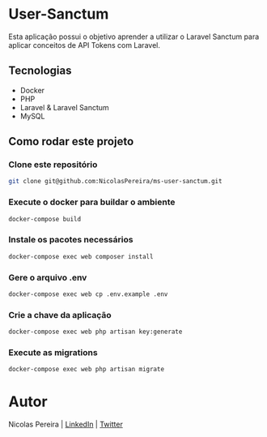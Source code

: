 # User-Sanctum

Esta aplicação possui o objetivo aprender a utilizar o Laravel Sanctum para aplicar conceitos de API Tokens com Laravel.

## Tecnologias

- Docker
- PHP
- Laravel & Laravel Sanctum
- MySQL


## Como rodar este projeto

### Clone este repositório
```bash
git clone git@github.com:NicolasPereira/ms-user-sanctum.git
```

### Execute o docker para buildar o ambiente
```bash
docker-compose build
```

### Instale os pacotes necessários
```bash
docker-compose exec web composer install
```

### Gere o arquivo .env

```bash
docker-compose exec web cp .env.example .env
```

### Crie a chave da aplicação
```bash
docker-compose exec web php artisan key:generate
```

### Execute as migrations
```bash
docker-compose exec web php artisan migrate
```

# Autor
Nicolas Pereira | [LinkedIn](https://www.linkedin.com/in/nicolas-pereira/) | [Twitter](https://twitter.com/devnic_)

